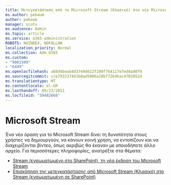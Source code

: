 ```yaml
---
title: Μετεγκατάσταση από το Microsoft Stream (Κλασικό) στο νέο Microsoft Stream
ms.author: pebaum
author: pebaum
manager: scotv
ms.audience: Admin
ms.topic: article
ms.service: o365-administration
ROBOTS: NOINDEX, NOFOLLOW
localization_priority: Normal
ms.collection: Adm_O365
ms.custom:
- "9001509"
- "6449"
ms.openlocfilehash: a88d4beab4d3749d622f200f7b4117e7ed4a80f9
ms.sourcegitcommit: cce7932374d1b8ad5806a28bff2b4bac4702852d
ms.translationtype: MT
ms.contentlocale: el-GR
ms.lasthandoff: 09/23/2021
ms.locfileid: "59482668"
---
```

# <a name="microsoft-stream"></a>Microsoft Stream

Ένα νέο όραση για το Microsoft Stream δίνει τη δυνατότητα στους χρήστες να δημιουργούν, να κάνουν κοινή χρήση, να εντοπίζουν και να διαχειρίζονται βίντεο, όπως ακριβώς θα έκαναν με οποιοδήποτε άλλο αρχείο. Για περισσότερες πληροφορίες, ανατρέξτε στα θέματα:

- [Stream (ενσωματωμένο στο SharePoint), τη νέα έκδοση του Microsoft Stream](https://docs.microsoft.com/stream/streamnew/new-stream)
- [Επισκόπηση της μετεγκατάστασης από Microsoft Stream (Κλασικό) στο Stream (ενσωματωμένη σε SharePoint)](https://docs.microsoft.com/stream/streamnew/stream-classic-to-new-migration-overview)